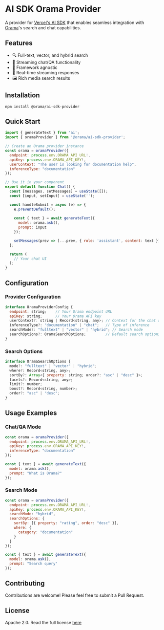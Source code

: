 # AI SDK Orama Provider

A provider for [Vercel's AI SDK](https://sdk.vercel.ai/docs) that enables seamless integration with [Orama](https://docs.oramasearch.com/)'s search and chat capabilities.

## Features

- 🔍 Full-text, vector, and hybrid search
- 💬 Streaming chat/QA functionality
- 🚀 Framework agnostic
- 🔄 Real-time streaming responses
- 🖼️ Rich media search results

## Installation

```
npm install @orama/ai-sdk-provider
```

## Quick Start

```js
import { generateText } from 'ai';
import { oramaProvider } from '@orama/ai-sdk-provider';

// Create an Orama provider instance
const orama = oramaProvider({
  endpoint: process.env.ORAMA_API_URL!,
  apiKey: process.env.ORAMA_API_KEY!,
  userContext: "The user is looking for documentation help",
  inferenceType: "documentation"
});

// Use it in your component
export default function Chat() {
  const [messages, setMessages] = useState([]);
  const [input, setInput] = useState('');

  const handleSubmit = async (e) => {
    e.preventDefault();
    
    const { text } = await generateText({
      model: orama.ask(),
      prompt: input
    });

    setMessages(prev => [...prev, { role: 'assistant', content: text }]);
  };

  return (
    // Your chat UI
  );
}
```

## Configuration

### Provider Configuration

```js
interface OramaProviderConfig {
  endpoint: string;    // Your Orama endpoint URL
  apiKey: string;      // Your Orama API key
  userContext?: string | Record<string, any>; // Context for the chat session
  inferenceType?: "documentation" | "chat";   // Type of inference
  searchMode?: "fulltext" | "vector" | "hybrid"; // Search mode
  searchOptions?: OramaSearchOptions;         // Default search options
}
```

### Search Options

```js
interface OramaSearchOptions {
  mode?: "fulltext" | "vector" | "hybrid";
  where?: Record<string, any>;
  sortBy?: Array<{ property: string; order?: "asc" | "desc" }>;
  facets?: Record<string, any>;
  limit?: number;
  boost?: Record<string, number>;
  order?: "asc" | "desc";
}
```


## Usage Examples

### Chat/QA Mode

```js
const orama = oramaProvider({
  endpoint: process.env.ORAMA_API_URL!,
  apiKey: process.env.ORAMA_API_KEY!,
  inferenceType: "documentation"
});

const { text } = await generateText({
  model: orama.ask(),
  prompt: "What is Orama?"
});
```

### Search Mode

```js
const orama = oramaProvider({
  endpoint: process.env.ORAMA_API_URL!,
  apiKey: process.env.ORAMA_API_KEY!,
  searchMode: "hybrid",
  searchOptions: {
    sortBy: [{ property: "rating", order: "desc" }],
    where: {
      category: "documentation"
    }
  }
});

const { text } = await generateText({
  model: orama.ask(),
  prompt: "Search query"
});
```


## Contributing

Contributions are welcome! Please feel free to submit a Pull Request.

## License

Apache 2.0. Read the full license [here](/LICENSE.md)
